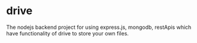 # drive
The nodejs backend project for using express.js, mongodb, restApis which have functionality of drive to store your own files.

